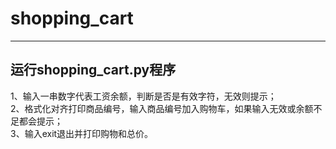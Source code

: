 shopping_cart 
==

---

## 运行shopping_cart.py程序

1、输入一串数字代表工资余额，判断是否是有效字符，无效则提示；   
2、格式化对齐打印商品编号，输入商品编号加入购物车，如果输入无效或余额不足都会提示；   
3、输入exit退出并打印购物和总价。   
